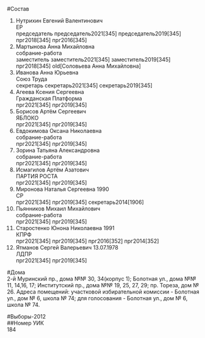 #Состав  
1. Нутрихин Евгений Валентинович  
    ЕР  
    председатель председатель2021[345] председатель2019[345] прг2018[345] прг2016[345]  
2. Мартынова Анна Михайловна  
    собрание-работа  
    заместитель заместитель2021[345] заместитель2019[345] прг2018[345] old[Соловьева Анна Михайловна]  
3. Иванова Анна Юрьевна  
    Союз Труда  
    секретарь секретарь2021[345] секретарь2019[345]  
4. Агеева Ксения Сергеевна  
    Гражданская Платформа  
    прг2021[345] прг2019[345]  
5. Борисов Артём Сергеевич  
    ЯБЛОКО  
    прг2021[345] прг2019[345]  
6. Евдокимова Оксана Николаевна  
    собрание-работа  
    прг2021[345] прг2019[345]  
7. Зорина Татьяна Александровна  
    собрание-работа  
    прг2021[345] прг2019[345]  
8. Исмагилов Артём Азатович  
    ПАРТИЯ РОСТА  
    прг2021[345] прг2019[345]  
9. Миронова Наталья Сергеевна 1990  
    СР  
    прг2021[345] прг2019[345] секретарь2014[1906]  
10. Пьянников Михаил Михайлович  
    собрание-работа  
    прг2021[345] прг2019[345]  
11. Старостенко Юнона Николаевна 1991  
    КПРФ  
    прг2021[345] прг2019[345] прг2016[352] прг2014[352]  
12. Ятманов Сергей Валерьевич 13.07.1978  
    ЛДПР  
    прг2021[345] прг2019[345]  
  
#Дома  
2-й Муринский пр., дома №№ 30, 34(корпус 1); Болотная ул., дома №№ 11, 14,16, 17; Институтский пр., дома №№ 19, 25, 27, 29; пр. Тореза, дом № 26. Адреса помещений: участковой избирательной комиссии - Болотная ул., дом № 6, школа № 74; для голосования - Болотная ул., дом № 6, школа № 74.  
  
#Выборы-2012  
##Номер УИК  
184  
